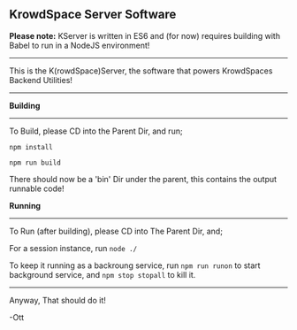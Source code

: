 ## KrowdSpace Server Software

**Please note:** KServer is written in ES6 and (for now) requires building with Babel to run in a NodeJS environment!
___
This is the K(rowdSpace)Server, the software that powers KrowdSpaces Backend Utilities!

---

**Building**
___

To Build, please CD into the Parent Dir, and run;

`npm install`

`npm run build`

There should now be a 'bin' Dir under the parent, this contains the output runnable code!

**Running**
___

To Run (after building), please CD into The Parent Dir, and;

For a session instance, run `node ./`

To keep it running as a backroung service, run `npm run runon` to start background service, and `npm stop stopall` to kill it.

___
Anyway, That should do it!

-Ott